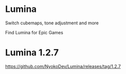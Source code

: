 # Lumina
Switch cubemaps, tone adjustment and more

Find Lumina for Epic Games

# Lumina 1.2.7
https://github.com/NyokoDev/Lumina/releases/tag/1.2.7
